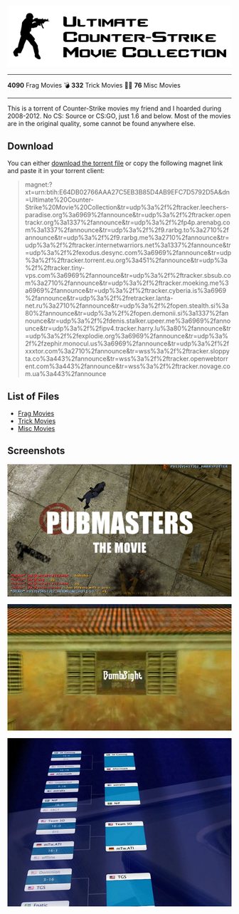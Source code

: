 ![Ultimate Counter-Strike Movie Collection](/images/logo.png)

---

**4090** Frag Movies 💣 **332** Trick Movies 🏃‍♂️ **76** Misc Movies

---

This is a torrent of Counter-Strike movies my friend and I hoarded during 2008-2012. No CS: Source or CS:GO, just 1.6 and below. Most of the movies are in the original quality, some cannot be found anywhere else.

## Download

You can either [download the torrent file](/raw/master/Ultimate%20Counter-Strike%20Movie%20Collection.torrent) or copy the following magnet link and paste it in your torrent client:

> magnet:?xt=urn:btih:E64DB02766AAA27C5EB3B85D4AB9EFC7D5792D5A&dn=Ultimate%20Counter-Strike%20Movie%20Collection&tr=udp%3a%2f%2ftracker.leechers-paradise.org%3a6969%2fannounce&tr=udp%3a%2f%2ftracker.opentrackr.org%3a1337%2fannounce&tr=udp%3a%2f%2fp4p.arenabg.com%3a1337%2fannounce&tr=udp%3a%2f%2f9.rarbg.to%3a2710%2fannounce&tr=udp%3a%2f%2f9.rarbg.me%3a2710%2fannounce&tr=udp%3a%2f%2ftracker.internetwarriors.net%3a1337%2fannounce&tr=udp%3a%2f%2fexodus.desync.com%3a6969%2fannounce&tr=udp%3a%2f%2ftracker.torrent.eu.org%3a451%2fannounce&tr=udp%3a%2f%2ftracker.tiny-vps.com%3a6969%2fannounce&tr=udp%3a%2f%2ftracker.sbsub.com%3a2710%2fannounce&tr=udp%3a%2f%2ftracker.moeking.me%3a6969%2fannounce&tr=udp%3a%2f%2ftracker.cyberia.is%3a6969%2fannounce&tr=udp%3a%2f%2fretracker.lanta-net.ru%3a2710%2fannounce&tr=udp%3a%2f%2fopen.stealth.si%3a80%2fannounce&tr=udp%3a%2f%2fopen.demonii.si%3a1337%2fannounce&tr=udp%3a%2f%2fdenis.stalker.upeer.me%3a6969%2fannounce&tr=udp%3a%2f%2fipv4.tracker.harry.lu%3a80%2fannounce&tr=udp%3a%2f%2fexplodie.org%3a6969%2fannounce&tr=udp%3a%2f%2fzephir.monocul.us%3a6969%2fannounce&tr=udp%3a%2f%2fxxxtor.com%3a2710%2fannounce&tr=wss%3a%2f%2ftracker.sloppyta.co%3a443%2fannounce&tr=wss%3a%2f%2ftracker.openwebtorrent.com%3a443%2fannounce&tr=wss%3a%2f%2ftracker.novage.com.ua%3a443%2fannounce

## List of Files

- [Frag Movies](/lists/Frags.txt)
- [Trick Movies](/lists/Tricks.txt)
- [Misc Movies](/lists/Misc.txt)

## Screenshots

![Pubmasters](/images/pubmasters.jpg)

![BombSight](/images/bombsight.jpg)

![SK - Believe](/images/sk-believe.jpg)
